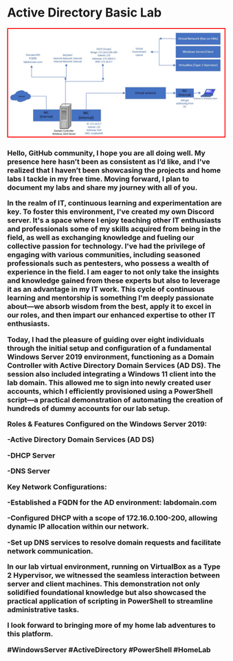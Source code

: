 <h1>Active Directory Basic Lab</h1>

<img src="https://github.com/sgetts/ADLab/blob/main/ADLAB.png" alt="ADlabdiagram" style="border: 2px solid red;">

<h3>Hello, GitHub community,
I hope you are all doing well. My presence here hasn’t been as consistent as I’d like, and I've realized that I haven’t been showcasing the projects and home labs I tackle in my free time. Moving forward, I plan to document my labs and share my journey with all of you.

In the realm of IT, continuous learning and experimentation are key. To foster this environment, I've created my own Discord server. It's a space where I enjoy teaching other IT enthusiasts and professionals some of my skills acquired from being in the field, as well as exchanging knowledge and fueling our collective passion for technology. I've had the privilege of engaging with various communities, including seasoned professionals such as pentesters, who possess a wealth of experience in the field. I am eager to not only take the insights and knowledge gained from these experts but also to leverage it as an advantage in my IT work. This cycle of continuous learning and mentorship is something I'm deeply passionate about—we absorb wisdom from the best, apply it to excel in our roles, and then impart our enhanced expertise to other IT enthusiasts.

Today, I had the pleasure of guiding over eight individuals through the initial setup and configuration of a fundamental Windows Server 2019 environment, functioning as a Domain Controller with Active Directory Domain Services (AD DS). The session also included integrating a Windows 11 client into the lab domain. This allowed me to sign into newly created user accounts, which I efficiently provisioned using a PowerShell script—a practical demonstration of automating the creation of hundreds of dummy accounts for our lab setup.

Roles & Features Configured on the Windows Server 2019:

-Active Directory Domain Services (AD DS)

-DHCP Server

-DNS Server

Key Network Configurations:

-Established a FQDN for the AD environment: labdomain.com

-Configured DHCP with a scope of 172.16.0.100-200, allowing dynamic IP allocation within our network.

-Set up DNS services to resolve domain requests and facilitate network communication.

In our lab virtual environment, running on VirtualBox as a Type 2 Hypervisor, we witnessed the seamless interaction between server and client machines. This demonstration not only solidified foundational knowledge but also showcased the practical application of scripting in PowerShell to streamline administrative tasks.

I look forward to bringing more of my home lab adventures to this platform.

#WindowsServer #ActiveDirectory #PowerShell #HomeLab
</h3>

